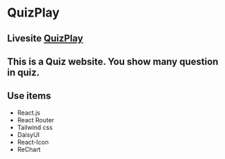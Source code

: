 # QuizPlay

## Livesite [QuizPlay]()

## This is a Quiz website. You show many question in quiz. 


## Use items
- React.js
- React Router
- Tailwind css
- DaisyUI
- React-Icon
- ReChart
